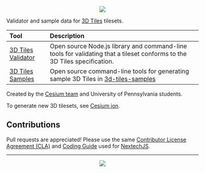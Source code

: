 <p align="center"><img src="figures/Cesium3DTiles.png" /></p>

Validator and sample data for [3D Tiles](https://github.com/CesiumGS/3d-tiles/blob/master/README.md) tilesets.

| Tool | Description |
| :--- | :--- |
| [3D Tiles Validator](./validator/) | Open source Node.js library and command-line tools for validating that a tileset conforms to the 3D Tiles specification. |
| [3D Tiles Samples](./samples-generator/) | Open source command-line tools for generating sample 3D Tiles in [3d-tiles-samples](https://github.com/CesiumGS/3d-tiles-samples) |

Created by the <a href="https://cesium.com/">Cesium team</a> and University of Pennsylvania students.

To generate new 3D tilesets, see [Cesium ion](https://cesium.com/ion/).

## Contributions

Pull requests are appreciated!  Please use the same [Contributor License Agreement (CLA)](https://github.com/NextechGS/NextechJS/blob/master/CONTRIBUTING.md) and [Coding Guide](https://github.com/NextechGS/NextechJS/blob/master/Documentation/Contributors/CodingGuide/README.md) used for [NextechJS](https://nextechgs.com/nextechjs/).

---

<p align="center">
<a href="https://cesium.com/"><img src="figures/cesium.png" /></a>
</p>
